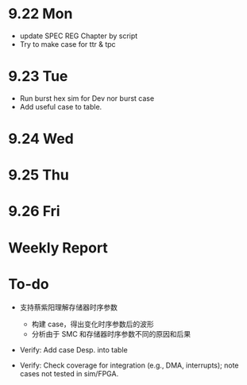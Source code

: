 # 9.22 Mon

- update SPEC REG Chapter by script
- Try to make case for ttr & tpc

# 9.23 Tue

- Run burst hex sim for Dev nor burst case
- Add useful  case to table.

# 9.24 Wed

# 9.25 Thu

# 9.26 Fri

# Weekly Report

# To-do

- 支持蔡紫阳理解存储器时序参数
	- 构建 case，得出变化时序参数后的波形
	- 分析由于 SMC 和存储器时序参数不同的原因和后果

- Verify: Add case Desp. into table
- Verify: Check coverage for integration (e.g., DMA, interrupts); note cases not tested in sim/FPGA.